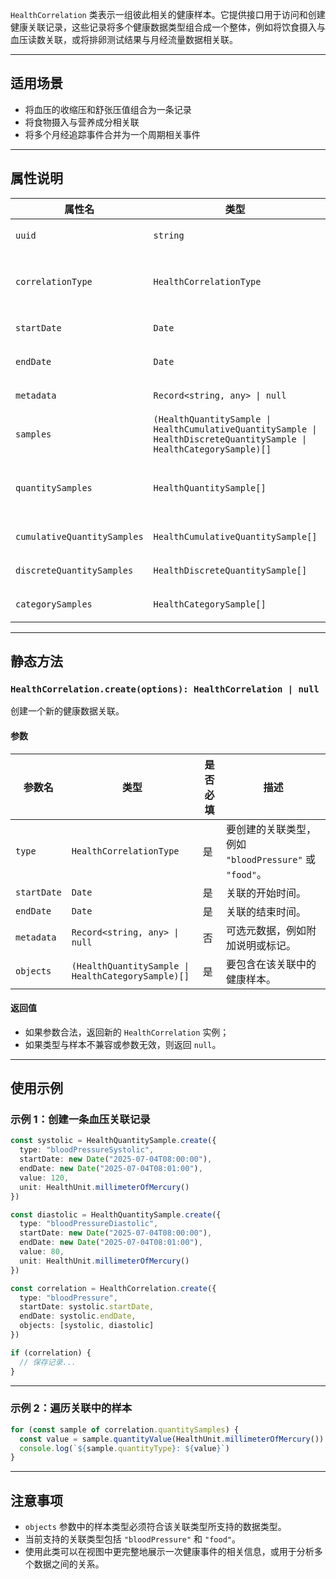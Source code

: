 `HealthCorrelation` 类表示一组彼此相关的健康样本。它提供接口用于访问和创建健康关联记录，这些记录将多个健康数据类型组合成一个整体，例如将饮食摄入与血压读数关联，或将排卵测试结果与月经流量数据相关联。

---

## 适用场景

* 将血压的收缩压和舒张压值组合为一条记录
* 将食物摄入与营养成分相关联
* 将多个月经追踪事件合并为一个周期相关事件

---

## 属性说明

| 属性名                         | 类型                                                                                                                   | 描述                                     |
| --------------------------- | -------------------------------------------------------------------------------------------------------------------- | -------------------------------------- |
| `uuid`                      | `string`                                                                                                             | 该关联样本的唯一标识符。                           |
| `correlationType`           | `HealthCorrelationType`                                                                                              | 关联的类型，例如 `"bloodPressure"` 或 `"food"`。 |
| `startDate`                 | `Date`                                                                                                               | 该关联事件的起始时间。                            |
| `endDate`                   | `Date`                                                                                                               | 该关联事件的结束时间。                            |
| `metadata`                  | `Record<string, any> \| null`                                                                                        | 可选元数据，例如用户的注释。                         |
| `samples`                   | `(HealthQuantitySample \| HealthCumulativeQuantitySample \| HealthDiscreteQuantitySample \| HealthCategorySample)[]` | 此关联包含的所有健康样本。                          |
| `quantitySamples`           | `HealthQuantitySample[]`                                                                                             | 所有基于数量类型的样本（包含累积和离散类型）。                |
| `cumulativeQuantitySamples` | `HealthCumulativeQuantitySample[]`                                                                                   | 仅包含累积数量样本。                             |
| `discreteQuantitySamples`   | `HealthDiscreteQuantitySample[]`                                                                                     | 仅包含离散数量样本。                             |
| `categorySamples`           | `HealthCategorySample[]`                                                                                             | 所有基于类别的健康样本。                           |

---

## 静态方法

### `HealthCorrelation.create(options): HealthCorrelation | null`

创建一个新的健康数据关联。

#### 参数

| 参数名         | 类型                                                 | 是否必填 | 描述                                        |
| ----------- | -------------------------------------------------- | ---- | ----------------------------------------- |
| `type`      | `HealthCorrelationType`                            | 是   | 要创建的关联类型，例如 `"bloodPressure"` 或 `"food"`。 |
| `startDate` | `Date`                                             | 是   | 关联的开始时间。                                  |
| `endDate`   | `Date`                                             | 是   | 关联的结束时间。                                  |
| `metadata`  | `Record<string, any> \| null`                      | 否   | 可选元数据，例如附加说明或标记。                          |
| `objects`   | `(HealthQuantitySample \| HealthCategorySample)[]` | 是   | 要包含在该关联中的健康样本。                            |

#### 返回值

* 如果参数合法，返回新的 `HealthCorrelation` 实例；
* 如果类型与样本不兼容或参数无效，则返回 `null`。

---

## 使用示例

### 示例 1：创建一条血压关联记录

```ts
const systolic = HealthQuantitySample.create({
  type: "bloodPressureSystolic",
  startDate: new Date("2025-07-04T08:00:00"),
  endDate: new Date("2025-07-04T08:01:00"),
  value: 120,
  unit: HealthUnit.millimeterOfMercury()
})

const diastolic = HealthQuantitySample.create({
  type: "bloodPressureDiastolic",
  startDate: new Date("2025-07-04T08:00:00"),
  endDate: new Date("2025-07-04T08:01:00"),
  value: 80,
  unit: HealthUnit.millimeterOfMercury()
})

const correlation = HealthCorrelation.create({
  type: "bloodPressure",
  startDate: systolic.startDate,
  endDate: systolic.endDate,
  objects: [systolic, diastolic]
})

if (correlation) {
  // 保存记录...
}
```

---

### 示例 2：遍历关联中的样本

```ts
for (const sample of correlation.quantitySamples) {
  const value = sample.quantityValue(HealthUnit.millimeterOfMercury())
  console.log(`${sample.quantityType}: ${value}`)
}
```

---

## 注意事项

* `objects` 参数中的样本类型必须符合该关联类型所支持的数据类型。
* 当前支持的关联类型包括 `"bloodPressure"` 和 `"food"`。
* 使用此类可以在视图中更完整地展示一次健康事件的相关信息，或用于分析多个数据之间的关系。
